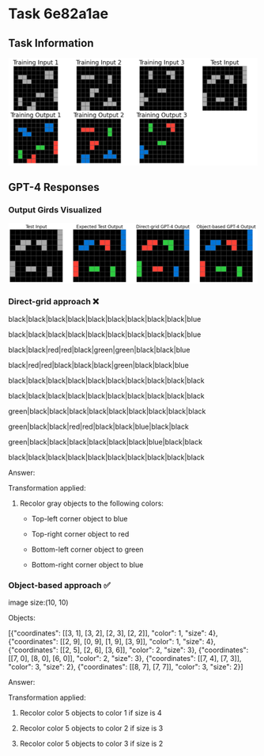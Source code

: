 
# Task 6e82a1ae

## Task Information

![](images/tasks/6e82a1ae.png)

## GPT-4 Responses

### Output Girds Visualized
![](images/solutions/6e82a1ae.png)

### Direct-grid approach ❌
black|black|black|black|black|black|black|black|black|blue

black|black|black|black|black|black|black|black|black|blue

black|black|red|red|black|green|green|black|black|blue

black|red|red|black|black|black|green|black|black|blue

black|black|black|black|black|black|black|black|black|black

black|black|black|black|black|black|black|black|black|black

green|black|black|black|black|black|black|black|black|black

green|black|black|red|red|black|black|blue|black|black

green|black|black|black|black|black|black|blue|black|black

black|black|black|black|black|black|black|black|black|black



Answer:

Transformation applied:

1. Recolor gray objects to the following colors:

   - Top-left corner object to blue

   - Top-right corner object to red

   - Bottom-left corner object to green

   - Bottom-right corner object to blue

### Object-based approach ✅
image size:(10, 10)

Objects:

[{"coordinates": [[3, 1], [3, 2], [2, 3], [2, 2]], "color": 1, "size": 4}, {"coordinates": [[2, 9], [0, 9], [1, 9], [3, 9]], "color": 1, "size": 4}, {"coordinates": [[2, 5], [2, 6], [3, 6]], "color": 2, "size": 3}, {"coordinates": [[7, 0], [8, 0], [6, 0]], "color": 2, "size": 3}, {"coordinates": [[7, 4], [7, 3]], "color": 3, "size": 2}, {"coordinates": [[8, 7], [7, 7]], "color": 3, "size": 2}]



Answer:

Transformation applied:

1. Recolor color 5 objects to color 1 if size is 4

2. Recolor color 5 objects to color 2 if size is 3

3. Recolor color 5 objects to color 3 if size is 2
